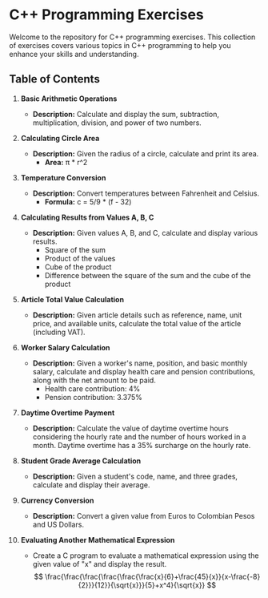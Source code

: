 # C++ Programming Exercises

Welcome to the repository for C++ programming exercises. This collection of exercises covers various topics in C++ programming to help you enhance your skills and understanding.

## Table of Contents

1. **Basic Arithmetic Operations**
   - **Description:** Calculate and display the sum, subtraction, multiplication, division, and power of two numbers.

2. **Calculating Circle Area**
   - **Description:** Given the radius of a circle, calculate and print its area.
     - **Area:** π * r^2

3. **Temperature Conversion**
   - **Description:** Convert temperatures between Fahrenheit and Celsius.
     - **Formula:** c = 5/9 * (f - 32)

4. **Calculating Results from Values A, B, C**
   - **Description:** Given values A, B, and C, calculate and display various results.
     - Square of the sum
     - Product of the values
     - Cube of the product
     - Difference between the square of the sum and the cube of the product

5. **Article Total Value Calculation**
   - **Description:** Given article details such as reference, name, unit price, and available units, calculate the total value of the article (including VAT).

6. **Worker Salary Calculation**
   - **Description:** Given a worker's name, position, and basic monthly salary, calculate and display health care and pension contributions, along with the net amount to be paid.
     - Health care contribution: 4%
     - Pension contribution: 3.375%

7. **Daytime Overtime Payment**
   - **Description:** Calculate the value of daytime overtime hours considering the hourly rate and the number of hours worked in a month. Daytime overtime has a 35% surcharge on the hourly rate.

8. **Student Grade Average Calculation**
   - **Description:** Given a student's code, name, and three grades, calculate and display their average.

9. **Currency Conversion**
   - **Description:** Convert a given value from Euros to Colombian Pesos and US Dollars.

10. **Evaluating Another Mathematical Expression**
    - Create a C program to evaluate a mathematical expression using the given value of "x" and display the result.
   $$ \frac{\frac{\frac{\frac{\frac{\frac{x}{6}+\frac{45}{x}}{x-\frac{-8}{2}}}{12}}{\sqrt{x}}}{5}+x^4}{\sqrt{x}} $$
